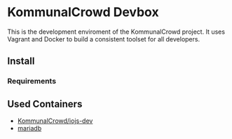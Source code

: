 # KommunalCrowd Devbox
This is the development enviroment of the KommunalCrowd project. It uses Vagrant and Docker to build a consistent toolset for all developers.

## Install
### Requirements

## Used Containers
- [KommunalCrowd/iojs-dev](https://registry.hub.docker.com/u/kommunalcrowd/iojs-dev/)
- [mariadb](https://registry.hub.docker.com/_/mariadb/)

